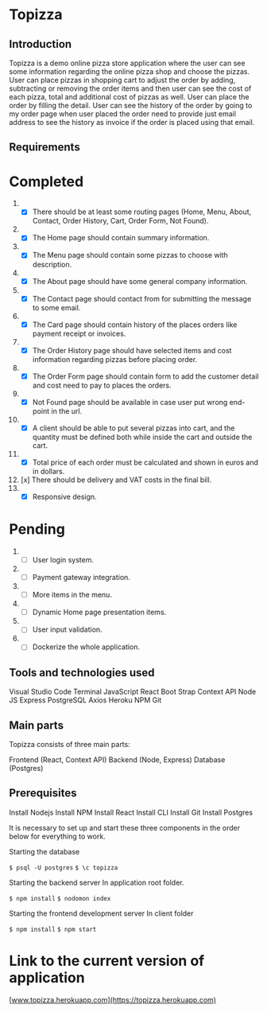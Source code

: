 # Topizza

## Introduction

Topizza is a demo online pizza store application where the user can see some information regarding the online pizza shop and choose the pizzas. User can place pizzas in shopping cart to adjust the order by adding, subtracting or removing the order items and then user can see the cost of each pizza, total and additional cost of pizzas as well. User can place the order by filling the detail. User can see the history of the order by going to my order page when user placed the order need to provide just email address to see the history as invoice if the order is placed using that email.

## Requirements

# Completed

1. -[x] There should be at least some routing pages (Home, Menu, About, Contact, Order History, Cart, Order Form, Not Found).
1. -[x] The Home page should contain summary information.
1. -[x] The Menu page should contain some pizzas to choose with description.
1. -[x] The About page should have some general company information.
1. -[x] The Contact page should contact from for submitting the message to some email.
1. -[x] The Card page should contain history of the places orders like payment receipt or invoices.
1. -[x] The Order History page should have selected items and cost information regarding pizzas before placing order.
1. -[x] The Order Form page should contain form to add the customer detail and cost need to pay to places the orders.
1. -[x] Not Found page should be available in case user put wrong end-point in the url.
1. -[x] A client should be able to put several pizzas into cart, and the quantity must be defined both while
   inside the cart and outside the cart.
1. -[x] Total price of each order must be calculated and shown in euros and in dollars.
1. [x] There should be delivery and VAT costs in the final bill.
1. -[X] Responsive design.

# Pending

1. -[ ] User login system.
1. -[ ] Payment gateway integration.
1. -[ ] More items in the menu.
1. -[ ] Dynamic Home page presentation items.
1. -[ ] User input validation.
1. -[ ] Dockerize the whole application.

## Tools and technologies used

Visual Studio Code
Terminal
JavaScript
React
Boot Strap
Context API
Node JS
Express
PostgreSQL
Axios
Heroku
NPM
Git

## Main parts

Topizza consists of three main parts:

Frontend (React, Context API)
Backend (Node, Express)
Database (Postgres)

## Prerequisites

Install Nodejs
Install NPM
Install React
Install CLI
Install Git
Install Postgres

It is necessary to set up and start these three components in the order below for everything to work.

Starting the database

`$ psql -U postgres`
`$ \c topizza`

Starting the backend server
In application root folder.

`$ npm install`
`$ nodomon index`

Starting the frontend development server
In client folder

`$ npm install`
`$ npm start`

# Link to the current version of application

[www.topizza.herokuapp.com](https://topizza.herokuapp.com)

